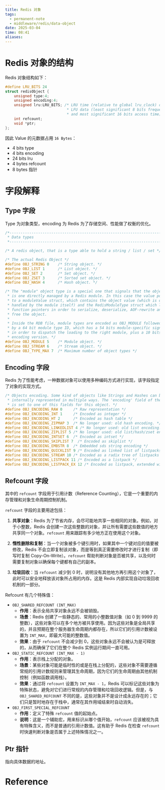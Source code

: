 ```yaml
---
title: Redis 对象
tags:
  - permanent-note
  - middleware/redis/data-object
date: 2025-03-04
time: 08:41
aliases:
---
```

# Redis 对象的结构

Redis 对象结构如下：

```c
#define LRU_BITS 24
struct redisObject {
    unsigned type:4;
    unsigned encoding:4;
    unsigned lru:LRU_BITS; /* LRU time (relative to global lru_clock) or
                            * LFU data (least significant 8 bits frequency
                            * and most significant 16 bits access time). */
    int refcount;
    void *ptr;
};
```

因此 Value 的元数据占用 `16 Bytes`：
* 4 bits type
* 4 bits encoding
* 24 bits lru
* 4 bytes refcount
* 8 bytes 指针

# 字段解释

## Type 字段

Type 为对象类型，encoding 为 Redis 为了存储空间、性能做了权衡的优化。

```c
/*-----------------------------------------------------------------------------
 * Data types
 *----------------------------------------------------------------------------*/

/* A redis object, that is a type able to hold a string / list / set */

/* The actual Redis Object */
#define OBJ_STRING 0    /* String object. */
#define OBJ_LIST 1      /* List object. */
#define OBJ_SET 2       /* Set object. */
#define OBJ_ZSET 3      /* Sorted set object. */
#define OBJ_HASH 4      /* Hash object. */

/* The "module" object type is a special one that signals that the object
 * is one directly managed by a Redis module. In this case the value points
 * to a moduleValue struct, which contains the object value (which is only
 * handled by the module itself) and the RedisModuleType struct which lists
 * function pointers in order to serialize, deserialize, AOF-rewrite and
 * free the object.
 *
 * Inside the RDB file, module types are encoded as OBJ_MODULE followed
 * by a 64 bit module type ID, which has a 54 bits module-specific signature
 * in order to dispatch the loading to the right module, plus a 10 bits
 * encoding version. */
#define OBJ_MODULE 5    /* Module object. */
#define OBJ_STREAM 6    /* Stream object. */
#define OBJ_TYPE_MAX 7  /* Maximum number of object types */
```

## Encoding 字段

Redis 为了性能考虑，一种数据对象可以使用多种编码方式进行实现，该字段指定了对象的实现方式。

```c
/* Objects encoding. Some kind of objects like Strings and Hashes can be
 * internally represented in multiple ways. The 'encoding' field of the object
 * is set to one of this fields for this object. */
#define OBJ_ENCODING_RAW 0     /* Raw representation */
#define OBJ_ENCODING_INT 1     /* Encoded as integer */
#define OBJ_ENCODING_HT 2      /* Encoded as hash table */
#define OBJ_ENCODING_ZIPMAP 3  /* No longer used: old hash encoding. */
#define OBJ_ENCODING_LINKEDLIST 4 /* No longer used: old list encoding. */
#define OBJ_ENCODING_ZIPLIST 5 /* No longer used: old list/hash/zset encoding. */
#define OBJ_ENCODING_INTSET 6  /* Encoded as intset */
#define OBJ_ENCODING_SKIPLIST 7  /* Encoded as skiplist */
#define OBJ_ENCODING_EMBSTR 8  /* Embedded sds string encoding */
#define OBJ_ENCODING_QUICKLIST 9 /* Encoded as linked list of listpacks */
#define OBJ_ENCODING_STREAM 10 /* Encoded as a radix tree of listpacks */
#define OBJ_ENCODING_LISTPACK 11 /* Encoded as a listpack */
#define OBJ_ENCODING_LISTPACK_EX 12 /* Encoded as listpack, extended with metadata */
```

## Refcount 字段

其中的 `refcount` 字段用于引用计数（Reference Counting），它是一个重要的内存管理和对象生命周期控制机制。

`refcount` 字段的主要用途包括：

1. **共享对象**：Redis 为了节省内存，会尽可能地共享一些相同的对象。例如，对于小整数，Redis 会创建一次这些整数的对象，并让所有需要这些数值的地方共享同一个对象。`refcount` 用来跟踪有多少地方正在使用这个对象。

2. **惰性删除和复制**：当一个对象被多个键引用时，如果其中一个键对应的值要被修改，Redis 不会立即复制该对象，而是等到真正需要修改时才进行复制（即写时复制 Copy-On-Write）。`refcount` 帮助判断对象是否被共享，以及何时需要复制对象以确保每个键都有自己的副本。

3. **垃圾回收**：当 `refcount` 减少到 0 时，说明没有其他地方再引用这个对象了，此时可以安全地释放该对象所占用的内存。这是 Redis 内部实现自动垃圾回收机制的一部分。

Refcount 有几个特殊值：
* `OBJ_SHARED_REFCOUNT (INT_MAX)`
	- **作用**：表示全局共享对象永远不会被销毁。
	- **场景**：Redis 创建了一些静态的、常用的小整数值对象（如 0 到 9999 的整数），这些对象可以在多个地方被共享使用。因为这些对象是全局共享的，并且预期在整个服务器生命周期内都存在，所以它们的引用计数被设置为 `INT_MAX`，即最大可能的整数值。
	- **效果**：由于 `refcount` 不会减少到 0，这些对象永远不会被认为是可释放的，从而确保了它们在整个 Redis 实例运行期间一直可用。
*  `OBJ_STATIC_REFCOUNT (INT_MAX - 1)`
	- **作用**：表示栈上分配的对象。
	- **场景**：某些对象可能是临时性的或是在栈上分配的，这些对象不需要遵循常规的引用计数规则来管理其生命周期，因为它们的生命周期由其他机制控制（例如函数调用栈）。
	- **效果**：通过将 `refcount` 设置为 `INT_MAX - 1`，Redis 可以标记这些对象为特殊状态，避免对它们进行常规的内存管理和垃圾回收逻辑。但是，与 `OBJ_SHARED_REFCOUNT` 不同的是，这些对象并不是设计成永远存在的；它们只是暂时地存在于栈中，通常在其作用域结束时自动消失。
* `OBJ_FIRST_SPECIAL_REFCOUNT`
	- **作用**：定义了特殊 `refcount` 值的起始点。
	- **说明**：这是一个辅助宏，用来标识从哪个值开始，`refcount` 应该被视为具有特殊含义，而不是普通的引用计数值。这有助于 Redis 在检查 `refcount` 时快速判断对象是否属于上述特殊情况之一。

## Ptr 指针

指向具体数据的地址。

# Reference